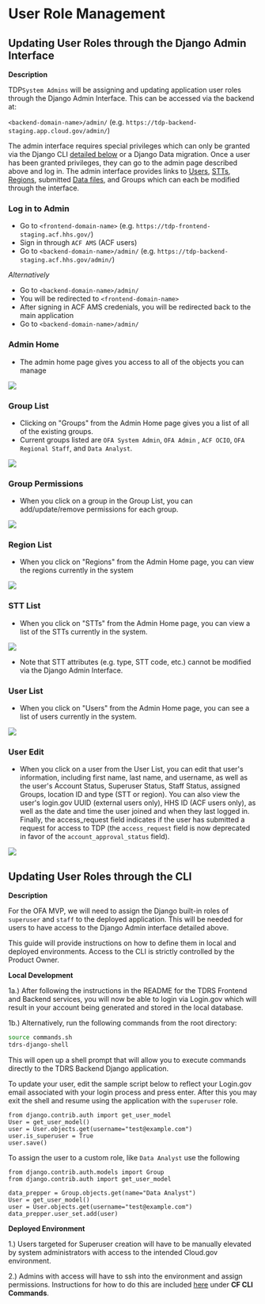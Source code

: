 # User Role Management

## Updating User Roles through the Django Admin Interface

**Description**

TDP`System Admins` will be assigning and updating application user roles through the Django Admin Interface. This can be accessed via the backend at:

`<backend-domain-name>/admin/` (e.g. `https://tdp-backend-staging.app.cloud.gov/admin/`)

The admin interface requires special privileges which can only be granted via the Django CLI [detailed below](#cli) or a Django Data migration. Once a user has been granted privileges, they can go to the admin page described above and log in. The admin interface provides links to [Users](), [STTs](), [Regions](), submitted [Data files](), and Groups which
can each be modified through the interface.

### Log in to Admin

- Go to `<frontend-domain-name>` (e.g. `https://tdp-frontend-staging.acf.hhs.gov/`)
- Sign in through `ACF AMS` (ACF users)
- Go to `<backend-domain-name>/admin/` (e.g. `https://tdp-backend-staging.acf.hhs.gov/admin/`)

_Alternatively_

- Go to `<backend-domain-name>/admin/`
- You will be redirected to `<frontend-domain-name>` 
- After signing in ACF AMS credenials, you will be redirected back to the main application
- Go to `<backend-domain-name>/admin/`

### Admin Home

- The admin home page gives you access to all of the objects you can manage

![](images/admin_home.png)

### Group List

- Clicking on "Groups" from the Admin Home page gives you a list of all of the existing groups.
- Current groups listed are `OFA System Admin`, `OFA Admin` , `ACF OCIO`, `OFA Regional Staff`, and `Data Analyst`.

![](images/group_list.png)

### Group Permissions

- When you click on a group in the Group List, you can add/update/remove permissions for each group.

![](images/group_permissions.png)

### Region List

- When you click on "Regions" from the Admin Home page, you can view the regions currently in the system

![](images/region_list.png)

### STT List

- When you click on "STTs" from the Admin Home page, you can view a list of the STTs currently in the system. 

![](images/stt_list.png)

- Note that STT attributes (e.g. type, STT code, etc.) cannot be modified via the Django Admin Interface.


### User List

- When you click on "Users" from the Admin Home page, you can see a list of users currently in the system.

![](images/user_list.png)

### User Edit

- When you click on a user from the User List, you can edit that user's information, including
first name, last name, and username, as well as the user's Account Status, Superuser Status, Staff Status, assigned Groups, location ID and type (STT or region). You can also view the user's login.gov UUID (external users only), HHS ID (ACF users only), as well as the date and time the user joined and when they last logged in. Finally, the access_request field indicates if the user has submitted a request for access to TDP (the `access_request` field is now deprecated in favor of the `account_approval_status` field).

![](images/admin_users.png)


## <a id="cli"></a> Updating User Roles through the CLI

**Description**

For the OFA MVP, we will need to assign the Django built-in roles of `superuser` and `staff` to the deployed application.
This will be needed for users to have access to the Django Admin interface detailed above.

This guide will provide instructions on how to define them in local and deployed environments. 
Access to the CLI is strictly controlled by the Product Owner. 


**Local Development**
	
1a.) After following the instructions in the README for the TDRS Frontend and 
Backend services, you will now be able to login via Login.gov which will result in 
your account being generated and stored in the local database.

1b.) Alternatively, run the following commands from the root directory: 

  
   ```bash
   source commands.sh
   tdrs-django-shell
   ```
   This will open up a shell prompt that will allow you to execute commands 
   directly to the TDRS Backend Django application.
   
   To update your user, edit the sample script below to reflect your Login.gov 
   email associated with your login process and press enter.  After this you may 
   exit the shell and resume using the application with the `superuser` role. 
   
   ```
from django.contrib.auth import get_user_model
User = get_user_model()
user = User.objects.get(username="test@example.com")
user.is_superuser = True
user.save()
```

To assign the user to a custom role, like `Data Analyst` use the following

```
from django.contrib.auth.models import Group
from django.contrib.auth import get_user_model

data_prepper = Group.objects.get(name="Data Analyst")
User = get_user_model()
user = User.objects.get(username="test@example.com")
data_prepper.user_set.add(user)

```
 
 
 **Deployed Environment**
	
1.) Users targeted for Superuser creation will have to be manually elevated by system administrators with access to the intended Cloud.gov environment. 

2.) Admins with access will have to ssh into the environment and assign permissions. Instructions for how to do this are included [here](../Security-Compliance/Incidence-Response/Sys-Admin-Acct-Mgmt.md#example-mitigation-steps) under **CF CLI Commands**.

 